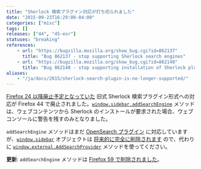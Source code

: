 ```yaml
---
title: "Sherlock 検索プラグイン対応が打ち切られました"
date: "2015-09-23T16:29:00-04:00"
categories: ["misc"]
tags: []
releases: ["44", "45-esr"]
statuses: "breaking"
references:
    - url: "https://bugzilla.mozilla.org/show_bug.cgi?id=862137"
      title: "Bug 862137 - stop supporting Sherlock search engines"
    - url: "https://bugzilla.mozilla.org/show_bug.cgi?id=862148"
      title: "Bug 862148 - stop supporting installation of Sherlock plugins from the web"
aliases:
    - "/ja/docs/2015/sherlock-search-plugin-is-no-longer-supported/"
---
```

[Firefox 24 以降廃止予定となっていた](https://www.fxsitecompat.dev/ja/docs/2013/support-for-sherlock-search-plug-ins-has-been-deprecated/) 旧式 Sherlock 検索プラグイン形式への対応が Firefox 44 で廃止されました。[`window.sidebar.addSearchEngine`](https://developer.mozilla.org/docs/Web/API/Window/sidebar/Adding_search_engines_from_Web_pages#Installing_Sherlock_plugins) メソッドは、ウェブコンテンツから Sherlock のインストールが要求された場合、ウェブコンソールに警告を残すのみとなりました。

`addSearchEngine` メソッドはまだ [OpenSearch プラグイン](https://developer.mozilla.org/docs/Web/OpenSearch) に対応していますが、[`window.sidebar`](https://developer.mozilla.org/docs/Web/API/Window/sidebar) オブジェクトは [将来的に完全に削除されます](https://www.fxsitecompat.dev/ja/docs/2015/window-sidebar-will-be-removed/) ので、代わりに [`window.external.AddSearchProvider`](https://developer.mozilla.org/docs/Web/API/Window/sidebar/Adding_search_engines_from_Web_pages#Installing_OpenSearch_plugins) メソッドを使ってください。

**更新**: `addSearchEngine` メソッドは [Firefox 59 で削除されました](https://www.fxsitecompat.dev/ja/docs/2018/window-sidebar-addsearchengine-has-been-removed/)。
